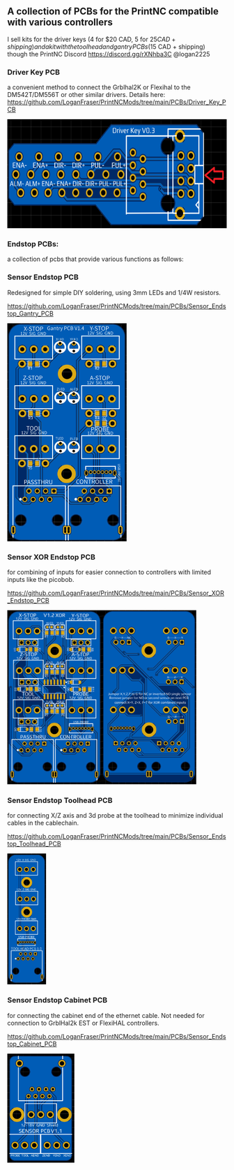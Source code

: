 ## A collection of PCBs for the PrintNC compatible with various controllers ##

I sell kits for the driver keys (4 for $20 CAD, 5 for $25 CAD + shipping) and a kit with the toolhead and gantry PCBs ($15 CAD + shipping) though the PrintNC Discord https://discord.gg/rXNhba3C @logan2225

### Driver Key PCB ###
a convenient method to connect the Grblhal2K or Flexihal to the DM542T/DM556T or other similar drivers.
Details here: https://github.com/LoganFraser/PrintNCMods/tree/main/PCBs/Driver_Key_PCB

<img height=250 src=Driver_Key_PCB/DriverKey.png>

### Endstop PCBs: ###
a collection of pcbs that provide various functions as follows: 

### Sensor Endstop PCB ### 
 
Redesigned for simple DIY soldering, using 3mm LEDs and 1/4W resistors.

https://github.com/LoganFraser/PrintNCMods/tree/main/PCBs/Sensor_Endstop_Gantry_PCB

<img height="500" src=Sensor_Endstop_Gantry_PCB/Images/SensorPCB.png>

### Sensor XOR Endstop PCB ### 
for combining of inputs for easier connection to controllers with limited inputs like the picobob.  

https://github.com/LoganFraser/PrintNCMods/tree/main/PCBs/Sensor_XOR_Endstop_PCB

<img height="400" src=Sensor_XOR_Endstop_PCB/Sensor_XOR_1.2_Breakout_PCB.png>

### Sensor Endstop Toolhead PCB ###
for connecting X/Z axis and 3d probe at the toolhead to minimize individual cables in the cablechain.  

https://github.com/LoganFraser/PrintNCMods/tree/main/PCBs/Sensor_Endstop_Toolhead_PCB

<img height=300 src=Sensor_Endstop_Toolhead_PCB/SensorEndstopToolheadPCB.png>


### Sensor Endstop Cabinet PCB ###
for connecting the cabinet end of the ethernet cable. Not needed for connection to GrblHal2k EST or FlexiHAL controllers.

https://github.com/LoganFraser/PrintNCMods/tree/main/PCBs/Sensor_Endstop_Cabinet_PCB

<img height=250 src=Sensor_Endstop_Cabinet_PCB/SensorEndstopCabinet.png>

